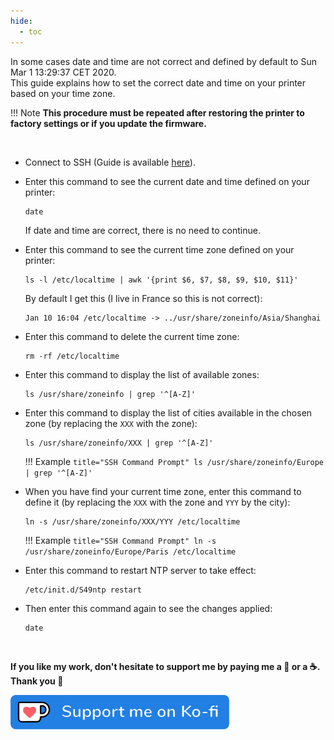 ```yaml
---
hide:
  - toc
---
```

In some cases date and time are not correct and defined by default to Sun Mar  1 13:29:37 CET 2020.<br />
This guide explains how to set the correct date and time on your printer based on your time zone.

!!! Note
    **This procedure must be repeated after restoring the printer to factory settings or if you update the firmware.**

<br />

- Connect to SSH (Guide is available <a href="../../firmwares/ssh-connection">here</a>).

- Enter this command to see the current date and time defined on your printer:

    ``` title="SSH Command Prompt"
    date
    ```
    
    If date and time are correct, there is no need to continue.

- Enter this command to see the current time zone defined on your printer:

    ``` title="SSH Command Prompt"
    ls -l /etc/localtime | awk '{print $6, $7, $8, $9, $10, $11}'
    ```

    By default I get this (I live in France so this is not correct):
    
    ``` title="SSH Command Prompt"
    Jan 10 16:04 /etc/localtime -> ../usr/share/zoneinfo/Asia/Shanghai
    ```

- Enter this command to delete the current time zone:

    ``` title="SSH Command Prompt"
    rm -rf /etc/localtime
    ```

- Enter this command to display the list of available zones:

    ``` title="SSH Command Prompt"
    ls /usr/share/zoneinfo | grep '^[A-Z]'
    ```

- Enter this command to display the list of cities available in the chosen zone (by replacing the `XXX` with the zone):

    ``` title="SSH Command Prompt"
    ls /usr/share/zoneinfo/XXX | grep '^[A-Z]'
    ```

    !!! Example
        ``` title="SSH Command Prompt"
        ls /usr/share/zoneinfo/Europe | grep '^[A-Z]'
        ```

- When you have find your current time zone, enter this command to define it  (by replacing the `XXX` with the zone and `YYY` by the city):

    ``` title="SSH Command Prompt"
    ln -s /usr/share/zoneinfo/XXX/YYY /etc/localtime
    ```

    !!! Example
        ``` title="SSH Command Prompt"
        ln -s /usr/share/zoneinfo/Europe/Paris /etc/localtime
        ```

- Enter this command to restart NTP server to take effect:

    ``` title="SSH Command Prompt"
    /etc/init.d/S49ntp restart
    ```

- Then enter this command again to see the changes applied:

    ``` title="SSH Command Prompt"
    date
    ```

<br />

**If you like my work, don't hesitate to support me by paying me a 🍺 or a ☕. Thank you 🙂**

<a href="https://ko-fi.com/guilouz" target="_blank"><img width="350" src="../../assets/img/home/Ko-fi.png"></a>
